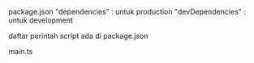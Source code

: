 package.json
"dependencies" : untuk production
"devDependencies" : untuk development

daftar perintah script ada di package.json

main.ts